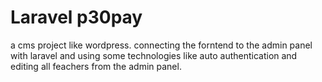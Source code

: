 
# Laravel p30pay

a cms project like wordpress.
connecting the forntend to the admin panel with laravel and using some technologies like auto authentication and editing all feachers from the admin panel.
